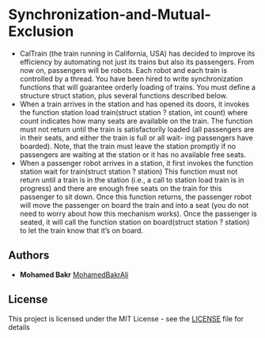 # Synchronization-and-Mutual-Exclusion

* CalTrain (the train running in California, USA) has decided to improve its efficiency by automating
  not just its trains but also its passengers. From now on, passengers will be robots. Each robot and
  each train is controlled by a thread. You have been hired to write synchronization functions that will
  guarantee orderly loading of trains. You must define a structure struct station, plus several
  functions described below.
* When a train arrives in the station and has opened its doors, it invokes the function
  station load train(struct station ? station, int count)
  where count indicates how many seats are available on the train. The function must not return until
  the train is satisfactorily loaded (all passengers are in their seats, and either the train is full or all wait-
  ing passengers have boarded). Note, that the train must leave the station promptly if no passengers
  are waiting at the station or it has no available free seats.
* When a passenger robot arrives in a station, it first invokes the function
  station wait for train(struct station ? station) This function must not return until a
  train is in the station (i.e., a call to station load train is in progress) and there are enough free seats on
  the train for this passenger to sit down. Once this function returns, the passenger robot will move the
  passenger on board the train and into a seat (you do not need to worry about how this mechanism
  works). Once the passenger is seated, it will call the function
  station on board(struct station ? station)
  to let the train know that it’s on board.

## Authors
* **Mohamed Bakr** [MohamedBakrAli](https://github.com/MohamedBakrAli)

## License

This project is licensed under the MIT License - see the [LICENSE](LICENSE) file for details
